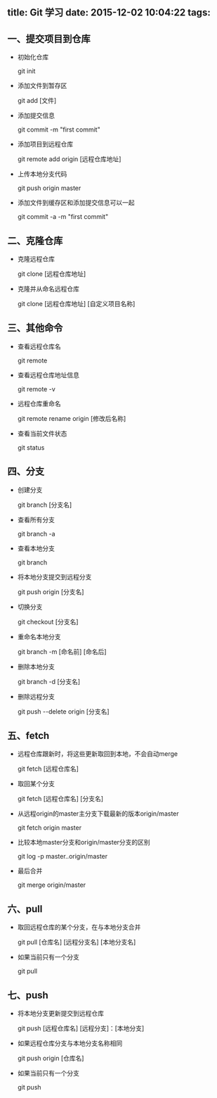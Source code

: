 title: Git 学习
date: 2015-12-02 10:04:22
tags:
---
## 一、提交项目到仓库
- 初始化仓库

     git init

- 添加文件到暂存区

     git add [文件]

- 添加提交信息

     git commit -m "first commit"

- 添加项目到远程仓库
  
     git remote add origin [远程仓库地址]

- 上传本地分支代码

     git push origin master

- 添加文件到缓存区和添加提交信息可以一起

     git commit -a -m "first commit" 

## 二、克隆仓库

- 克隆远程仓库
   
    git clone [远程仓库地址] 

- 克隆并从命名远程仓库
                                                                                          
    git clone [远程仓库地址] [自定义项目名称]


## 三、其他命令

- 查看远程仓库名

     git remote

- 查看远程仓库地址信息

     git remote -v

- 远程仓库重命名

     git remote rename origin [修改后名称]

- 查看当前文件状态

     git status

## 四、分支

- 创建分支

     git branch [分支名]

- 查看所有分支

     git branch -a

- 查看本地分支

     git branch

- 将本地分支提交到远程分支

    git push origin [分支名]

- 切换分支

    git checkout [分支名]

- 重命名本地分支

    git branch -m [命名前] [命名后]

- 删除本地分支

    git branch -d [分支名]

- 删除远程分支

    git push --delete origin [分支名]

## 五、fetch

- 远程仓库跟新时，将这些更新取回到本地，不会自动merge

    git fetch [远程仓库名] 

- 取回某个分支
  
    git fetch [远程仓库名] [分支名]

- 从远程origin的master主分支下载最新的版本origin/master

    git fetch origin master 

- 比较本地master分支和origin/master分支的区别

    git log -p master..origin/master

- 最后合并
 
    git merge origin/master

## 六、pull 

- 取回远程仓库的某个分支，在与本地分支合并

    git pull [仓库名] [远程分支名] [本地分支名]

- 如果当前只有一个分支
  
    git pull

## 七、push

- 将本地分支更新提交到远程仓库

    git push [远程仓库名] [远程分支]：[本地分支]

- 如果远程仓库分支与本地分支名称相同
  
    git push origin [仓库名]

- 如果当前只有一个分支

    git push 

  


    




   



     





